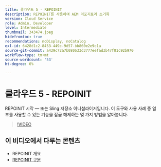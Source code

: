 ```yaml
---
title: 클라우드 5 - REPOINIT
description: REPOINIT를 사용하여 AEM 리포지토리 초기화
version: Cloud Service
role: Admin, Developer
level: Intermediate
thumbnail: 343474.jpeg
hidefromtoc: true
recommendations: noDisplay, noCatalog
exl-id: 6428d1c2-8453-449c-9d57-bb860e2e9c1a
source-git-commit: a439c72a7b080633d3777eefad3b47f01c92b970
workflow-type: tm+mt
source-wordcount: '53'
ht-degree: 0%

---
```


# 클라우드 5 - REPOINIT

REPOINIT 시작 — 또는 Sling 저장소 이니셜라이저입니다. 이 도구와 사용 사례 중 일부를 사용할 수 있는 기능을 잠금 해제하는 몇 가지 방법을 알아봅니다.

>[!VIDEO](https://video.tv.adobe.com/v/343474?quality=12&learn=on)

## 이 비디오에서 다루는 콘텐츠

+ REPOINIT 개요
+ [REPOINIT 구문](https://sling.apache.org/documentation/bundles/repository-initialization.html#appendix-a-repoinit-syntax-parser-test-scenarios-1)
